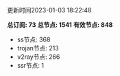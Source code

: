 更新时间2023-01-03 18:22:48

**总订阅: 73**
**总节点: 1541**
**有效节点: 848**
- ss节点: 368
- trojan节点: 213
- v2ray节点: 266
- ssr节点: 1

